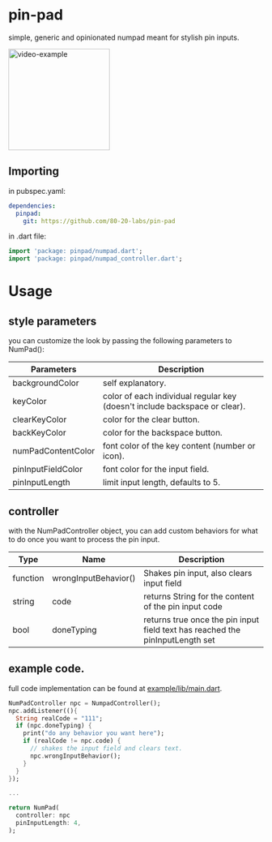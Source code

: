 # pin-pad
simple, generic and opinionated numpad meant for stylish pin inputs.


<img src="https://i.imgur.com/Uagsngc.gif" alt="video-example" width="200" />


## Importing
in pubspec.yaml:
```yaml
dependencies:
  pinpad:
    git: https://github.com/80-20-labs/pin-pad
```


in .dart file:
```dart
import 'package: pinpad/numpad.dart';
import 'package: pinpad/numpad_controller.dart';
```

# Usage

## style parameters
you can customize the look by passing the following parameters to NumPad():

| Parameters        | Description                                                                                     |
| ----------------- | ----------------------------------------------------------------------------------------------- |
|backgroundColor    | self explanatory.                                                                               |
|keyColor           | color of each individual regular key (doesn't include backspace or clear).                      |
|clearKeyColor      | color for the clear button.                                                                     |
|backKeyColor       | color for the backspace button.                                                                 |
|numPadContentColor | font color of the key content (number or icon).                                                 |
|pinInputFieldColor | font color for the input field.                                                                 |
|pinInputLength     | limit input length, defaults to 5.                                                              |

## controller
with the NumPadController object, you can add custom behaviors for what to do once you want to process the pin input. 

| Type | Name | Description |
| --- | --- | --- |
| function | wrongInputBehavior() | Shakes pin input, also clears input field |
| string | code | returns String for the content of the pin input code |
| bool | doneTyping | returns true once the pin input field text has reached the pinInputLength set |


## example code.
full code implementation can be found at [example/lib/main.dart](https://github.com/80-20-labs/pin-pad/tree/master/example/lib).
```dart
NumPadController npc = NumpadController();
npc.addListener((){
  String realCode = "111";
  if (npc.doneTyping) {
    print("do any behavior you want here");
    if (realCode != npc.code) {
      // shakes the input field and clears text.
      npc.wrongInputBehavior();
    }
  }
});

...

return NumPad(
  controller: npc
  pinInputLength: 4,
);

```

